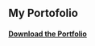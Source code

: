 ## My Portofolio

#### [Download the Portfolio](https://github.com/user-attachments/files/17006744/Shubham_Shirodkar_CV.pdf)

